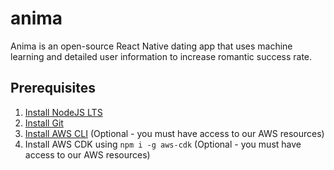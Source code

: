 # anima
Anima is an open-source React Native dating app that uses machine learning and detailed user information to increase romantic success rate.

## Prerequisites
1. [Install NodeJS LTS](https://nodejs.org/en)
2. [Install Git](https://git-scm.com/downloads)
3. [Install AWS CLI](https://docs.aws.amazon.com/cli/latest/userguide/getting-started-install.html) (Optional - you must have access to our AWS resources)
4. Install AWS CDK using `npm i -g aws-cdk` (Optional - you must have access to our AWS resources)
